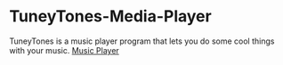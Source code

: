 # TuneyTones-Media-Player
TuneyTones is a music player program that lets you do some cool things with your music.
[Music Player](app.PNG)
